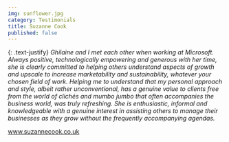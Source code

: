 ```yaml
---
img: sunflower.jpg
category: Testimonials
title: Suzanne Cook
published: false
---
```


{: .text-justify}
_Ghilaine and I met each other when working at Microsoft. Always positive, technologically empowering and generous with her time, she is clearly committed to helping others understand aspects of growth and upscale to increase marketability and sustainability, whatever your chosen field of work. Helping me to understand that my personal approach and style, albeit rather unconventional, has a genuine value to clients free from the world of clichés and mumbo jumbo that often accompanies the business world, was truly refreshing. She is enthusiastic, informal and knowledgeable with a genuine interest in assisting others to manage their businesses as they grow without the frequently accompanying agendas._

<a href="http://www.suzannecook.co.uk">www.suzannecook.co.uk</a>

